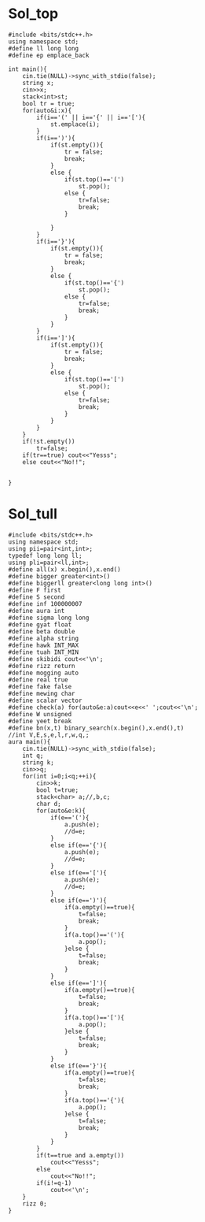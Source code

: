# Sol_top

    #include <bits/stdc++.h>
    using namespace std;
    #define ll long long
    #define ep emplace_back
    
    int main(){
        cin.tie(NULL)->sync_with_stdio(false);
        string x;
        cin>>x;
        stack<int>st;
        bool tr = true;
        for(auto&i:x){
            if(i=='(' || i=='{' || i=='['){
                st.emplace(i);
            }
            if(i==')'){
                if(st.empty()){
                    tr = false;
                    break;
                }
                else {
                    if(st.top()=='(')
                        st.pop();
                    else {
                        tr=false;
                        break;
                    }

                }
            }
            if(i=='}'){
                if(st.empty()){
                    tr = false;
                    break;
                }
                else {
                    if(st.top()=='{')
                        st.pop();
                    else {
                        tr=false;
                        break;
                    }
                }
            }
            if(i==']'){
                if(st.empty()){
                    tr = false;
                    break;
                }
                else {
                    if(st.top()=='[')
                        st.pop();
                    else {
                        tr=false;
                        break;
                    }
                }
            }
        }
        if(!st.empty())
            tr=false;
        if(tr==true) cout<<"Yesss";
        else cout<<"No!!";


    }

# Sol_tull
    #include <bits/stdc++.h>
    using namespace std;
    using pii=pair<int,int>;
    typedef long long ll;
    using pli=pair<ll,int>;
    #define all(x) x.begin(),x.end()
    #define bigger greater<int>()
    #define biggerll greater<long long int>()
    #define F first
    #define S second
    #define inf 100000007
    #define aura int
    #define sigma long long
    #define gyat float
    #define beta double
    #define alpha string
    #define hawk INT_MAX
    #define tuah INT_MIN
    #define skibidi cout<<'\n';
    #define rizz return
    #define mogging auto
    #define real true
    #define fake false
    #define mewing char
    #define scalar vector
    #define check(a) for(auto&e:a)cout<<e<<' ';cout<<'\n';
    #define W unsigned
    #define yeet break
    #define bn(x,t) binary_search(x.begin(),x.end(),t)
    //int V,E,s,e,l,r,w,q,;
    aura main(){
        cin.tie(NULL)->sync_with_stdio(false);
        int q;
        string k;
        cin>>q;
        for(int i=0;i<q;++i){
            cin>>k;
            bool t=true;
            stack<char> a;//,b,c;
            char d;
            for(auto&e:k){
                if(e=='('){
                    a.push(e);
                    //d=e;
                }
                else if(e=='{'){
                    a.push(e);
                    //d=e;
                }
                else if(e=='['){
                    a.push(e);
                    //d=e;
                }
                else if(e==')'){
                    if(a.empty()==true){
                        t=false;
                        break;
                    }
                    if(a.top()=='('){
                        a.pop();
                    }else {
                        t=false;
                        break;
                    }
                }
                else if(e==']'){
                    if(a.empty()==true){
                        t=false;
                        break;
                    }
                    if(a.top()=='['){
                        a.pop();
                    }else {
                        t=false;
                        break;
                    }
                }
                else if(e=='}'){
                    if(a.empty()==true){
                        t=false;
                        break;
                    }
                    if(a.top()=='{'){
                        a.pop();
                    }else {
                        t=false;
                        break;
                    }
                }
            }
            if(t==true and a.empty())
                cout<<"Yesss";
            else
                cout<<"No!!";
            if(i!=q-1)
                cout<<'\n';
        }
        rizz 0;
    }
